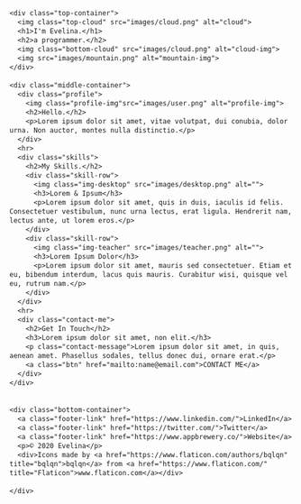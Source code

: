 <!DOCTYPE html>
<html lang="en" dir="ltr">
  <head>
    <meta charset="utf-8">
    <title>Evelina</title>
    <link rel="stylesheet" href="css/styles.css">
    <link rel="icon" href="favicon.ico">
    <link href="https://fonts.googleapis.com/css2?family=Merriweather:wght@300&family=Montserrat:wght@100&family=Sacramento&display=swap" rel="stylesheet">
  </head>
  <body>

    <div class="top-container">
      <img class="top-cloud" src="images/cloud.png" alt="cloud">
      <h1>I'm Evelina.</h1>
      <h2>a programmer.</h2>
      <img class="bottom-cloud" src="images/cloud.png" alt="cloud-img">
      <img src="images/mountain.png" alt="mountain-img">
    </div>

    <div class="middle-container">
      <div class="profile">
        <img class="profile-img"src="images/user.png" alt="profile-img">
        <h2>Hello.</h2>
        <p>Lorem ipsum dolor sit amet, vitae volutpat, dui conubia, dolor urna. Non auctor, montes nulla distinctio.</p>
      </div>
      <hr>
      <div class="skills">
        <h2>My Skills.</h2>
        <div class="skill-row">
          <img class="img-desktop" src="images/desktop.png" alt="">
          <h3>Lorem & Ipsum</h3>
          <p>Lorem ipsum dolor sit amet, quis in duis, iaculis id felis. Consectetuer vestibulum, nunc urna lectus, erat ligula. Hendrerit nam, lectus ante, ut lorem eros.</p>
        </div>
        <div class="skill-row">
          <img class="img-teacher" src="images/teacher.png" alt="">
          <h3>Lorem Ipsum Dolor</h3>
          <p>Lorem ipsum dolor sit amet, mauris sed consectetuer. Etiam et eu, bibendum interdum, lacus quis mauris. Curabitur wisi, quisque vel eu, rutrum nam.</p>
        </div>
      </div>
      <hr>
      <div class="contact-me">
        <h2>Get In Touch</h2>
        <h3>Lorem ipsum dolor sit amet, non elit.</h3>
        <p class="contact-message">Lorem ipsum dolor sit amet, in quis, aenean amet. Phasellus sodales, tellus donec dui, ornare erat.</p>
        <a class="btn" href="mailto:name@email.com">CONTACT ME</a>
      </div>
    </div>


    <div class="bottom-container">
      <a class="footer-link" href="https://www.linkedin.com/">LinkedIn</a>
      <a class="footer-link" href="https://twitter.com/">Twitter</a>
      <a class="footer-link" href="https://www.appbrewery.co/">Website</a>
      <p>© 2020 Evelina</p>
      <div>Icons made by <a href="https://www.flaticon.com/authors/bqlqn" title="bqlqn">bqlqn</a> from <a href="https://www.flaticon.com/" title="Flaticon">www.flaticon.com</a></div>

    </div>


  </body>
</html>
